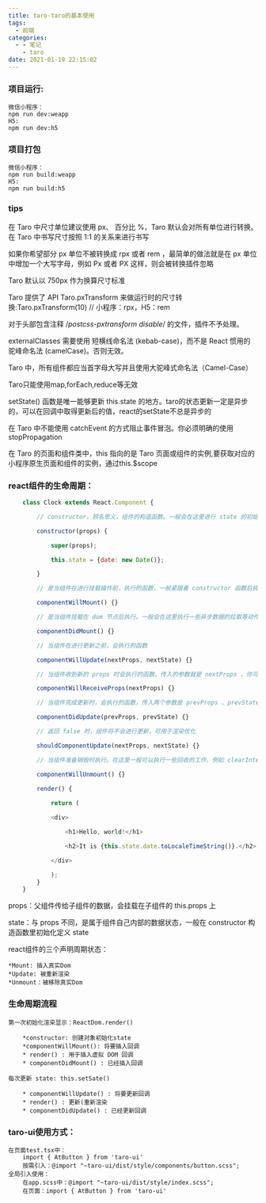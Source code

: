 ```yaml
---
title: taro-taro的基本使用
tags:
  - 前端
categories:
  - - 笔记
    - taro
date: 2021-01-19 22:15:02
---
```


### 项目运行:
    微信小程序：
    npm run dev:weapp
    H5:
    npm run dev:h5


### 项目打包
    微信小程序：
    npm run build:weapp
    H5:
    npm run build:h5

### tips
在 Taro 中尺寸单位建议使用 px、 百分比 %，Taro 默认会对所有单位进行转换。在 Taro 中书写尺寸按照 1:1 的关系来进行书写

如果你希望部分 px 单位不被转换成 rpx 或者 rem ，最简单的做法就是在 px 单位中增加一个大写字母，例如 Px 或者 PX 这样，则会被转换插件忽略

Taro 默认以 750px 作为换算尺寸标准

Taro 提供了 API Taro.pxTransform 来做运行时的尺寸转换:Taro.pxTransform(10) // 小程序：rpx，H5：rem

对于头部包含注释 /*postcss-pxtransform disable*/ 的文件，插件不予处理。

externalClasses 需要使用 短横线命名法 (kebab-case)，而不是 React 惯用的 驼峰命名法 (camelCase)。否则无效。

 Taro 中，所有组件都应当首字母大写并且使用大驼峰式命名法（Camel-Case）

 Taro只能使用map,forEach,reduce等无效

 setState() 函数是唯一能够更新 this.state 的地方。taro的状态更新一定是异步的，可以在回调中取得更新后的值，react的setState不总是异步的

 在 Taro 中不能使用 catchEvent 的方式阻止事件冒泡。你必须明确的使用 stopPropagation

 在 Taro 的页面和组件类中，this 指向的是 Taro 页面或组件的实例,要获取对应的小程序原生页面和组件的实例，通过this.$scope

### react组件的生命周期：

```javascript
    class Clock extends React.Component {

        // constructor，顾名思义，组件的构造函数。一般会在这里进行 state 的初始化，事件的绑定等等

        constructor(props) {

            super(props);

            this.state = {date: new Date()};

        }

        // 是当组件在进行挂载操作前，执行的函数，一般紧跟着 constructor 函数后执行

        componentWillMount() {}

        // 是当组件挂载在 dom 节点后执行。一般会在这里执行一些异步数据的拉取等动作

        componentDidMount() {}

        // 当组件在进行更新之前，会执行的函数

        componentWillUpdate(nextProps, nextState) {}

        // 当组件收到新的 props 时会执行的函数，传入的参数就是 nextProps ，你可以在这里根据新的 props 来执行一些相关的操作，例如某些功能初始化等

        componentWillReceiveProps(nextProps) {}  

        // 当组件完成更新时，会执行的函数，传入两个参数是 prevProps 、prevState

        componentDidUpdate(prevProps, prevState) {}

        // 返回 false 时，组件将不会进行更新，可用于渲染优化

        shouldComponentUpdate(nextProps, nextState) {}

        // 当组件准备销毁时执行。在这里一般可以执行一些回收的工作，例如 clearInterval(this.timer) 这种对定时器的回收操作

        componentWillUnmount() {}
        
        render() {

            return (

            <div>

                <h1>Hello, world!</h1>

                <h2>It is {this.state.date.toLocaleTimeString()}.</h2>

            </div>

            );
        }
    }
```

props：父组件传给子组件的数据，会挂载在子组件的 this.props 上

state：与 props 不同，是属于组件自己内部的数据状态，一般在 constructor 构造函数里初始化定义 state

react组件的三个声明周期状态：

    *Mount: 插入真实Dom
    *Update: 被重新渲染
    *Unmount：被移除真实Dom

### 生命周期流程

    第一次初始化渲染显示：ReactDom.render()

        *constructor: 创建对象初始化state
        *componentWillMount(): 将要插入回调
        * render() : 用于插入虚拟 DOM 回调
        * componentDidMount() : 已经插入回调
    
    每次更新 state: this.setSate() 

        * componentWillUpdate() : 将要更新回调
        * render() : 更新(重新渲染
        * componentDidUpdate() : 已经更新回调

### taro-ui使用方式：

    在页面test.tsx中：
        import { AtButton } from 'taro-ui'
        按需引入：@import "~taro-ui/dist/style/components/button.scss";
    全局引入使用：
        在app.scss中：@import "~taro-ui/dist/style/index.scss";
        在页面：import { AtButton } from 'taro-ui'

